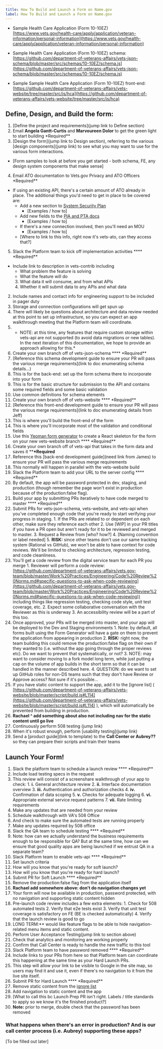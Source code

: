 ```yaml
---
title: How To Build and Launch a Form on Name.gov
label: How To Build and Launch a Form on Name.gov
---
```


- Sample Health Care Application (Form 10-10EZ) [https://www.vets.gov/health-care/apply/application/veteran-information/personal-information](https://www.vets.gov/health-care/apply/application/veteran-information/personal-information)

- Sample Health Care Application (Form 10-10EZ) schema: [https://github.com/department-of-veterans-affairs/vets-json-schema/blob/master/src/schemas/10-10EZ/schema.js](https://github.com/department-of-veterans-affairs/vets-json-schema/blob/master/src/schemas/10-10EZ/schema.js)

- Sample Sample Health Care Application (Form 10-10EZ) front-end: [https://github.com/department-of-veterans-affairs/vets-website/tree/master/src/js/hca](https://github.com/department-of-veterans-affairs/vets-website/tree/master/src/js/hca)

## Define, Design, and Build the form:

1. [Define the project and requirements](jump link to Define section)
2. Email **Angela Gantt-Curtis** and **Marvoureen Dolor** to get the green light to start building \*Required**
3. [Design the form](jump link to Design section), referring to the various [design components](jump link) to see what you may want to use for the various form interactions.
  - [Form samples to look at before you get started - both schema, FE, any design system components that make sense]
4. Email ATO documentation to Vets.gov Privacy and ATO Officers \*Required**
  - If using an existing API, there&#39;s a certain amount of ATO already in place. The additional things you&#39;d need to get in place to be covered are:
    - Add a new section to [System Security Plan](link?)
      - [Examples / how to]
    - Add new fields to the [PIA and PTA docs](link?)
      - [Examples / how to]
    - If there&#39;s a new connection involved, then you&#39;ll need an MOU
      - [Examples / how to]
    - [Where to link to this info, right now it&#39;s vets-ato, can they access that?]
5. Slack the Platform team to kick off implementation activities **** \*Required**
  - Include link to description in vets-contrib including
    - What problem the feature is solving
    - What the feature will do
    3. What data it will consume, and from what APIs
    4. Whether it will submit data to any APIs and what data
  2. Include names and contact info for engineering support to be included in pager duty
  3. Storage and connection configurations will get spun up
  4. There will likely be questions about architecture and data review needed at this point to set up infrastructure, so you can expect an app walkthrough meeting that the Platform team will coordinate.
  5. * NOTE: at this time, any features that require custom storage within vets-api are not supported (to avoid data migrations or new tables). In the next iteration of this documentation, we hope to provide an approach allowing for this.*
6. Create your own branch off of vets-json-schema **** \*Required**
  1. [Reference this schema development guide to ensure your PR will pass the various merge requirements](link to doc enumerating schema details...)
  2. This is for the back-end: set up the form schema there to incorporate into your form
  3. This is for the basic structure for submission to the API and contains some required fields and some basic validation
  4. Use common definitions for schema elements
7. Create your own branch off of vets-website **** \*Required**
  1. [Reference this front-end development guide to ensure your PR will pass the various merge requirements](link to doc enumerating details from Jeff)
  2. This is where you&#39;ll build the front-end of the form
  3. This is where you&#39;ll incorporate most of the validation and conditional fields
  4. Use this [Yeoman form generator](**[**https://github.com/department-of-veterans-affairs/generator-vets-website**](https://github.com/department-of-veterans-affairs/generator-vets-website)**) to create a React skeleton for the form on your new vets-website branch **** \*Required**
8. Create your own branch off of vets-api that takes in the form data and saves it   ****\*Required**
  1. Reference this [back-end development guide](need link from James) to ensure your PR will pass the various merge requirements
  2. This normally will happen in parallel with the vets-website build
9. Slack the Platform team to add your URL to the server config **** \*Required**
  1. By default, the app will be password protected in dev, staging, and production (though remember the page won&#39;t exist in production because of the production:false flag).
10. Build your app by submitting PRs iteratively to have code merged to master **** \*Required**
  1. Submit PRs for vets-json-schema, vets-website, and vets-api when you&#39;ve completed enough code that you&#39;re ready to start verifying your progress in staging.
    1. If the PRs are related to or dependent on each other, make sure they reference each other
    2. Use [WIP] in your PR titles if you have a PR open but aren&#39;t ready for it to be reviewed and merged to master.
    3. Request a Review from [who? how?]
    4. [Naming convention or label needed]
    5. **RISK:** since other teams don&#39;t use our same tracking system (Rational vs GitHub), we won&#39;t be able to have context for code reviews. We&#39;ll be limited to checking architecture, regression testing, and code cleanliness.
  2. You'll get a code review from the digital service team for each PR you merge
    1. Reviewer will perform a code review: [https://github.com/department-of-veterans-affairs/vets.gov-team/blob/master/Work%20Practices/Engineering/Code%20Review%20Norms.md#specific-questions-to-ask-when-code-reviewing](https://github.com/department-of-veterans-affairs/vets.gov-team/blob/master/Work%20Practices/Engineering/Code%20Review%20Norms.md#specific-questions-to-ask-when-code-reviewing)) including things like regression testing, checking code style, unit test coverage, etc.
    2. Expect some collaborative conversation with the Reviewer as this is underway
    3. An accessibility review will be a part of this too.
  3. Once approved, your PRs will be merged into master, and your app will be deployed to the Dev and Staging environments
    1. Note: by default, all forms built using the Form Generator will have a gate on them to prevent the application from appearing in production
    2. **RISK:** right now, the team building this could remove the production:false flag on their own if they wanted to (i.e. without the app going through the proper reviews etc). Do we want to prevent that systematically, or not?
    3. NOTE: may want to consider moving to a fork model long term, while just putting a cap on the volume of app builds in the short term so that it can be handled in the manner described here.
    4. QUESTION: do we want to set up GitHub roles for non-DS teams such that they don&#39;t have Review or Approve access? Not sure if it&#39;s possible…
  4. If you have static content to support the app, add it to the [ignore list] ( [https://github.com/department-of-veterans-affairs/vets-website/blob/master/script/build.js#L114](https://github.com/department-of-veterans-affairs/vets-website/blob/master/script/build.js#L114) ), which will automatically be prevented from building in production.
  5. **Rachael ^ add something about also not including nav for the static content until go live**
  6. Continuously perform 508 testing (jump link)
11. When it&#39;s robust enough, perform [usability testing](jump link)
12. Send a [product guide](link to template) to the **Call Center or Aubrey??** so they can prepare their scripts and train their teams

## Launch Your Form!

1. Slack the platform team to schedule a launch review **** \*Required**
  1. Include load testing specs in the request
  2. This review will consist of a screenshare walkthrough of your app to check:
    1. **i.** General architecture review
    2. **ii.** Interface documentation overview
    3. **iii.** Authentication and authorization checks
    4. **iv.** Confirmation of data scoping
    5. **v.** Checks for adequate logging
    6. **vi.** Appropriate external service request patterns
    7. **vii.** Rate limiting requirements
  3. Make any updates that are needed from your review
2. Schedule walkthrough with VA&#39;s 508 Office
  1. And check to make sure the automated tests are running properly
  2. Make any updates required by 508 office
3. Slack the QA team to schedule testing **** \*Required**
  1. Note: how can we actually understand the business requirements enough to be responsible for QA? But at the same time, how can we ensure that good quality apps are being launched if we entrust QA in a separate team?
4. Slack Platform team to enable vets-api **** \*Required**
5. Set launch criteria
  1. How will you know that you&#39;re ready for soft launch?
  2. How will you know that you&#39;re ready for hard launch?
6. Submit PR for Soft Launch **** \*Required**
  1. Remove the production:false flag from the application itself
  2. **Rachael add somewhere above: don&#39;t do navigation changes yet**
  3. Your form will now be available in production, password protected, with no navigation and supporting static content hidden
  4. Pre-launch code review includes a few extra elements:
    1. Check for 508 automated tests
    2. Verify that e2e tests exist
    3. Verify that unit test coverage is satisfactory on FE (BE is checked automatically)
    4. Verify that the launch review is good to go
  5. LONG TERM:** would like feature flags to be able to hide navigation-related menu items and static content.
7. Perform User Acceptance Testing(jump link to section above)
8. Check that analytics and monitoring are working properly
9. Confirm that Call Center is ready to handle the new traffic to this tool
10. Slack Platform team to have password removed **** \*Required**
  1. Include links to your PRs from here so that Platform team can coordinate this happening at the same time as your Hard Launch PRs.
  2. This step will allow your link to be visible to Google in the site map, so users may find it and use it, even if there's no navigation to it from the live site itself.
11. Submit PR for Hard Launch **** \*Required**
  1. Remove static content from the [ignore list]( [https://github.com/department-of-veterans-affairs/vets-website/blob/master/script/build.js#L114](https://github.com/department-of-veterans-affairs/vets-website/blob/master/script/build.js#L114) )
  2. Add navigation to static content and the app
  3. [What to call this bc Launch Prep PR isn&#39;t right. Labels / title standards to apply so we know it&#39;s the finished product?]
  4. **Note:** prior to merge, double check that the password has been removed

### What happens when there&#39;s an error in production? And is our call center process (i.e. Aubrey) supporting these apps?
[To be filled out later]

